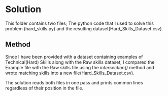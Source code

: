 # Solution

This folder contains two files; The python code that I used to solve this problem (hard_skills.py) and the resulting dataset(Hard_Skills_Dataset.csv).

## Method

Since I have been provided with a dataset containing examples of Technical(Hard) Skills along with the Raw skills dataset, I compared the Example file with the Raw skills file using the *intersection()* method and wrote matching skills into a new file(Hard_Skills_Dataset.csv). 

The solution reads both files in one pass and prints common lines regardless of their position in the file.
